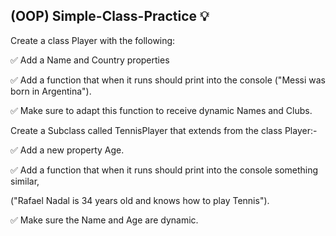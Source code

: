 ## (OOP) Simple-Class-Practice 💡

Create a class Player with the following:

✅ Add a Name and Country properties

✅ Add a function that when it runs should print into the console ("Messi was born in Argentina").

✅ Make sure to adapt this function to receive dynamic Names and Clubs.

Create a Subclass called TennisPlayer that extends from the class Player:-

✅ Add a new property Age.

✅ Add a function that when it runs should print into the console something similar,

("Rafael Nadal is 34 years old and knows how to play Tennis").

✅ Make sure the Name and Age are dynamic.
